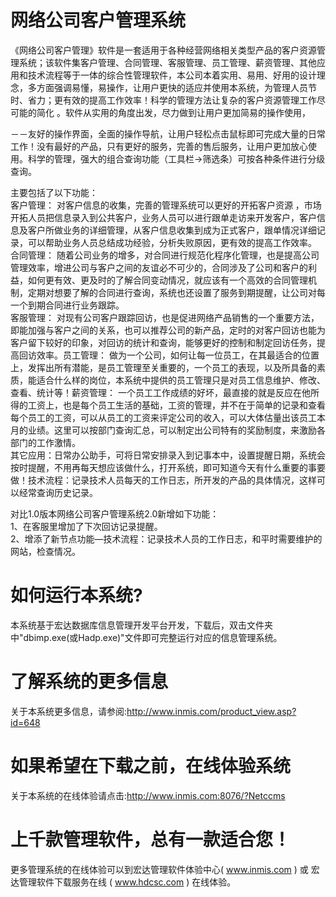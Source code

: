 # 网络公司客户管理系统

《网络公司客户管理》软件是一套适用于各种经营网络相关类型产品的客户资源管理系统；该软件集客户管理、合同管理、客服管理、员工管理、薪资管理、其他应用和技术流程等于一体的综合性管理软件，本公司本着实用、易用、好用的设计理念，多方面强调易懂，易操作，让用户更快的适应并使用本系统，为管理人员节时、省力；更有效的提高工作效率！科学的管理方法让复杂的客户资源管理工作尽可能的简化 。软件从实用的角度出发，尽力做到让用户更加简易的操作使用，

－－友好的操作界面，全面的操作导航，让用户轻松点击鼠标即可完成大量的日常工作！没有最好的产品，只有更好的服务，完善的售后服务，让用户更加放心使用。科学的管理，强大的组合查询功能（工具栏→筛选条）可按各种条件进行分级 查询。

主要包括了以下功能：  
客户管理： 对客户信息的收集，完善的管理系统可以更好的开拓客户资源 ，市场开拓人员把信息录入到公共客户，业务人员可以进行跟单走访来开发客户，客户信息及客户所做业务的详细管理，从客户信息收集到成为正式客户，跟单情况详细记录，可以帮助业务人员总结成功经验，分析失败原因，更有效的提高工作效率。　  
合同管理： 随着公司业务的增多，对合同进行规范化程序化管理，也是提高公司管理效率，增进公司与客户之间的友谊必不可少的，合同涉及了公司和客户的利益，如何更有效、更及时的了解合同变动情况，就应该有一个高效的合同管理机制，定期对想要了解的合同进行查询，系统也还设置了服务到期提醒，让公司对每一个到期合同进行业务跟踪。   
客服管理： 对现有公司客户跟踪回访，也是促进网络产品销售的一个重要方法，即能加强与客户之间的关系，也可以推荐公司的新产品，定时的对客户回访也能为客户留下较好的印象，对回访的统计和查询，能够更好的控制和制定回访任务，提高回访效率。员工管理： 做为一个公司，如何让每一位员工，在其最适合的位置上，发挥出所有潜能，是员工管理至关重要的，一个员工的表现，以及所具备的素质，能适合什么样的岗位，本系统中提供的员工管理只是对员工信息维护、修改、查看、统计等！薪资管理： 一个员工工作成绩的好坏，最直接的就是反应在他所得的工资上，也是每个员工生活的基础，工资的管理，并不在于简单的记录和查看每个员工的工资，可以从员工的工资来评定公司的收入，可以大体估量出该员工本月的业绩。这里可以按部门查询汇总，可以制定出公司特有的奖励制度，来激励各部门的工作激情。  
其它应用：日常办公助手，可将日常安排录入到记事本中，设置提醒日期，系统会按时提醒，不用再每天想应该做什么，打开系统，即可知道今天有什么重要的事要做！技术流程：记录技术人员每天的工作日志，所开发的产品的具体情况，这样可以经常查询历史记录。

对比1.0版本网络公司客户管理系统2.0新增如下功能：   
1、在客服里增加了下次回访记录提醒。    
2、增添了新节点功能—技术流程：记录技术人员的工作日志，和平时需要维护的网站，检查情况。

# 如何运行本系统?

本系统基于宏达数据库信息管理开发平台开发，下载后，双击文件夹中"dbimp.exe(或Hadp.exe)"文件即可完整运行对应的信息管理系统。

# 了解系统的更多信息

关于本系统更多信息，请参阅:http://www.inmis.com/product_view.asp?id=648

# 如果希望在下载之前，在线体验系统

关于本系统的在线体验请点击:http://www.inmis.com:8076/?Netccms

# 上千款管理软件，总有一款适合您！

更多管理系统的在线体验可以到宏达管理软件体验中心( www.inmis.com ) 或 宏达管理软件下载服务在线 ( www.hdcsc.com ) 在线体验。

